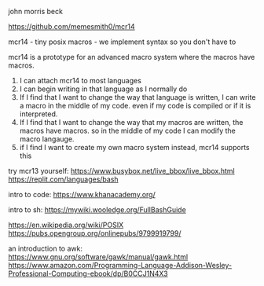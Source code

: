 john morris beck

https://github.com/memesmith0/mcr14

mcr14 - tiny posix macros - we implement syntax so you don't have to

mcr14 is a prototype for an advanced macro system where the macros have macros.

1. I can attach mcr14 to most languages
2. I can begin writing in that language as I normally do
3. If I find that I want to change the way that language is written, I can write a macro in the middle of my code. even if my code is compiled or if it is interpreted.
4. If I find that I want to change the way that my macros are written, the macros have macros. so in the middle of my code I can modify the macro langauge.
5. if I find I want to create my own macro system instead, mcr14 supports this

try mcr13 yourself:
https://www.busybox.net/live_bbox/live_bbox.html
https://replit.com/languages/bash

intro to code:
https://www.khanacademy.org/

intro to sh:
https://mywiki.wooledge.org/FullBashGuide

https://en.wikipedia.org/wiki/POSIX
https://pubs.opengroup.org/onlinepubs/9799919799/

an introduction to awk:
https://www.gnu.org/software/gawk/manual/gawk.html
https://www.amazon.com/Programming-Language-Addison-Wesley-Professional-Computing-ebook/dp/B0CCJ1N4X3


